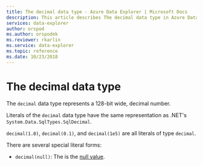 ```yaml
---
title: The decimal data type - Azure Data Explorer | Microsoft Docs
description: This article describes The decimal data type in Azure Data Explorer.
services: data-explorer
author: orspod
ms.author: orspodek
ms.reviewer: rkarlin
ms.service: data-explorer
ms.topic: reference
ms.date: 10/23/2018
---
```

# The decimal data type

The `decimal` data type represents a 128-bit wide, decimal number.

Literals of the `decimal` data type have the same representation
as .NET's `System.Data.SqlTypes.SqlDecimal`.

`decimal(1.0)`, `decimal(0.1)`, and `decimal(1e5)` are all literals of type `decimal`.

There are several special literal forms:
* `decimal(null)`: The is the [null value](null-values.md).